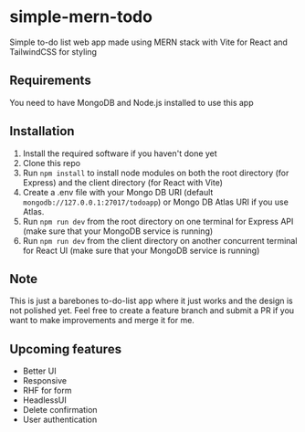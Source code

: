 # simple-mern-todo
Simple to-do list web app made using MERN stack with Vite for React and TailwindCSS for styling

## Requirements
You need to have MongoDB and Node.js installed to use this app

## Installation
1. Install the required software if you haven't done yet
2. Clone this repo
3. Run `npm install` to install node modules on both the root directory (for Express) and the client directory (for React with Vite)
4. Create a .env file with your Mongo DB URI (default `mongodb://127.0.0.1:27017/todoapp`) or Mongo DB Atlas URI if you use Atlas.
5. Run `npm run dev` from the root directory on one terminal for Express API (make sure that your MongoDB service is running)
6. Run `npm run dev` from the client directory on another concurrent terminal for React UI (make sure that your MongoDB service is running)

## Note
This is just a barebones to-do-list app where it just works and the design is not polished yet. Feel free to create a feature branch and submit a PR if you want to make improvements and merge it for me.

## Upcoming features
- Better UI
- Responsive
- RHF for form
- HeadlessUI
- Delete confirmation
- User authentication